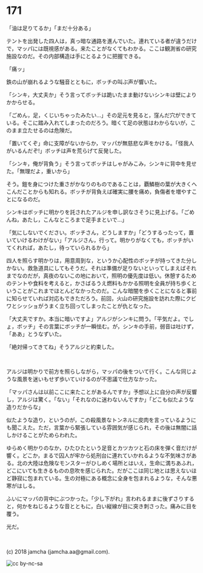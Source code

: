 # 171

「油は足りてるか」「まだ十分ある」  

テントを出発した四人は，真っ暗な通路を進んでいた。連れている者が違うだけで，マッパには既視感がある。来たことがなくてもわかる。ここは観測省の研究施設なのだ。その内部構造は手にとるように把握できる。  

「痛ッ」  

鉄の山が崩れるような騒音とともに，ボッチの叫ぶ声が響いた。  

「シンキ，大丈夫か」そう言ってボッチは跪いたまま動けないシンキは壁によりかからせる。  

「ごめん，足，くじいちゃったみたい…」その足元を見ると，窪んだ穴ができている。そこに踏み入れてしまったのだろう。暗くて足の状態はわからないが，このまま立たせるのは危険だ。  

「置いてくぞ」命に支障がないからか，マッパが無慈悲な声をかける。「怪我人がいるんだぞ!」ボッチは声を荒らげて反発した。  

「シンキ，俺が背負う」そう言ってボッチはしゃがみこみ，シンキに背中を見せた。「無理だよ，重いから」  

そう。鎧を身につけた重さがかなりのものであることは，覇鱗樹の葉が大きくへこんだことからも知れる。ボッチが背負えば確実に腰を痛め，負傷者を増やすことになるのだ。  

シンキはボッチに明かりを託されたアルジを申し訳なさそうに見上げる。「ごめんね，あたし，こんなところまで足手まといで…」  

「気にしないでください。ボッチさん，どうしますか」「どうするったって，置いていけるわけがない」「アルジさん，行って。明かりがなくても，ボッチがいてくれれば，あたし，待っていられるから」  

四人を照らす明かりは，用意周到な，というか心配性のボッチが持ってきた分しかない。救急道具にしてもそうだ。それは準備が足りないといってしまえばそれまでなのだが，真夜のないこの地において，照明の優先度は低い。休憩するためのテントや食料を考えると，かさばるうえ燃料もかかる照明を全員が持ち歩くということがこれまでほとんどなかったのだ。こんな暗闇を歩くことになると事前に知らせていれば対応もできただろう。前回，火山の研究施設を訪れた際にクビワとシッショがうまく立ち回ってしまったことが仇となった。  

「大丈夫ですか。本当に暗いですよ」アルジがシンキに問う。「平気だよ。でしょ，ボッチ」その言葉にボッチが一瞬怯む。が，シンキの手前，弱音は吐けず，「ああ」とうなずいた。  

「絶対帰ってきてね」そうアルジと約束した。  

<br>  

アルジは明かりで前方を照らしながら，マッパの後をついて行く。こんな同じような風景を迷いもせず歩いていけるのが不思議で仕方なかった。  

「マッパさんは以前ここに来たことがあるんですか」予想以上に自分の声が反響し，アルジは驚く。「ない」「それなのに迷わないんですか」「どこも似たような造りだからな」  

似たような造り，というのが，この殺風景なトンネルに皮肉を言っているようにも聞こえた。ただ，言葉から緊張している雰囲気が感じられ，その後は無闇に話しかけることがためらわれた。  

ゆらめく明かりのなか，ひたひたという足音とカツカツと石の床を弾く音だけが響く。どこか，まるで囚人が牢から処刑台に連れていかれるような不気味さがある。北の大陸は危険なモンスターがひしめく場所とはいえ，生命に満ちあふれ，どこにいても生きるものの息吹を感じられた。だがここは同じ地とは思えないほど静寂に包まれている。生の対極にある概念に全身を包まれるような，そんな悪寒がはしる。  

ふいにマッパの背中にぶつかった。「少し下がれ」言われるままに後ずさりすると，何かをねじるような音とともに，白い縦線が目に突き刺さった。痛みに目を覆う。  

光だ。  

<br>  
<br>  
(c) 2018 jamcha (jamcha.aa@gmail.com).  

![cc by-nc-sa](https://i.creativecommons.org/l/by-nc-sa/4.0/88x31.png)
